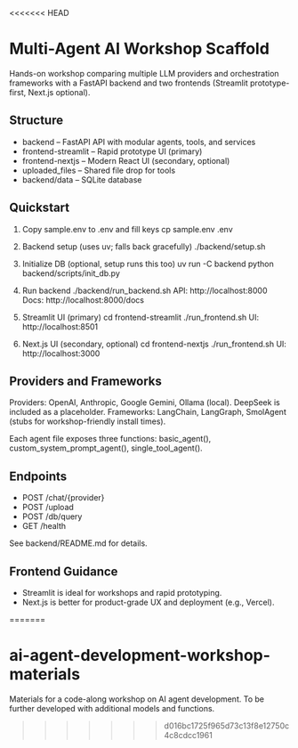 <<<<<<< HEAD
# Multi-Agent AI Workshop Scaffold

Hands-on workshop comparing multiple LLM providers and orchestration frameworks with a FastAPI backend and two frontends (Streamlit prototype-first, Next.js optional).

## Structure

- backend – FastAPI API with modular agents, tools, and services
- frontend-streamlit – Rapid prototype UI (primary)
- frontend-nextjs – Modern React UI (secondary, optional)
- uploaded_files – Shared file drop for tools
- backend/data – SQLite database

## Quickstart

1) Copy sample.env to .env and fill keys
   cp sample.env .env

2) Backend setup (uses uv; falls back gracefully)
   ./backend/setup.sh

3) Initialize DB (optional, setup runs this too)
   uv run -C backend python backend/scripts/init_db.py

4) Run backend
   ./backend/run_backend.sh
   API: http://localhost:8000
   Docs: http://localhost:8000/docs

5) Streamlit UI (primary)
   cd frontend-streamlit
   ./run_frontend.sh
   UI: http://localhost:8501

6) Next.js UI (secondary, optional)
   cd frontend-nextjs
   ./run_frontend.sh
   UI: http://localhost:3000

## Providers and Frameworks

Providers: OpenAI, Anthropic, Google Gemini, Ollama (local). DeepSeek is included as a placeholder.
Frameworks: LangChain, LangGraph, SmolAgent (stubs for workshop-friendly install times).

Each agent file exposes three functions: basic_agent(), custom_system_prompt_agent(), single_tool_agent().

## Endpoints

- POST /chat/{provider}
- POST /upload
- POST /db/query
- GET  /health

See backend/README.md for details.

## Frontend Guidance

- Streamlit is ideal for workshops and rapid prototyping.
- Next.js is better for product-grade UX and deployment (e.g., Vercel).

=======
# ai-agent-development-workshop-materials
Materials for a code-along workshop on AI agent development. To be further developed with additional models and functions.
>>>>>>> d016bc1725f965d73c13f8e12750c4c8cdcc1961
